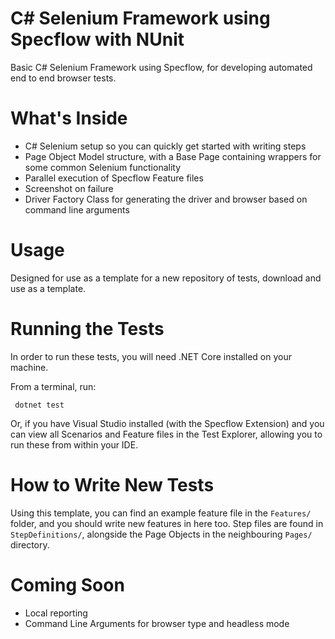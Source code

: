 # C# Selenium Framework using Specflow with NUnit

Basic C# Selenium Framework using Specflow, for developing automated end to end browser tests.

# What's Inside

- C# Selenium setup so you can quickly get started with writing steps
- Page Object Model structure, with a Base Page containing wrappers for some common Selenium functionality
- Parallel execution of Specflow Feature files
- Screenshot on failure
- Driver Factory Class for generating the driver and browser based on command line arguments

# Usage

Designed for use as a template for a new repository of tests, download and use as a template.

# Running the Tests
 
 In order to run these tests, you will need .NET Core installed on your machine.
 
 From a terminal, run:

```
 dotnet test
```
 
Or, if you have Visual Studio installed (with the Specflow Extension) and you can view all Scenarios and Feature files in the Test Explorer, allowing you to run these from within your IDE.

# How to Write New Tests

Using this template, you can find an example feature file in the ```Features/``` folder, and you should write new features in here too. Step files are found in ```StepDefinitions/```, alongside the Page Objects in the neighbouring ```Pages/``` directory.

# Coming Soon

- Local reporting
- Command Line Arguments for browser type and headless mode

